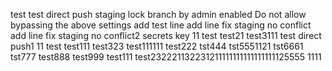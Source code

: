 test
test
direct push staging lock branch  by admin
enabled Do not allow bypassing the above settings
add test line
add line fix staging no conflict
add line fix staging no conflict2
secrets key 11
test
test21
test3111
test direct push1
11
test
test111
test323
test111111
test222
tst444
tst5551121
tst6661
tst777
test888
test999
test111
test232221132231211111111111111111125555
1111